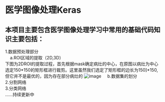 # 医学图像处理Keras
## 本项目主要包含医学图像处理学习中常用的基础代码知识主要包括：
1.数据预处理部分  
&nbsp;&nbsp;&nbsp;&nbsp;a.ROI区域的提取（2D,3D）  
下图为2DROI的提取过程，首先根据mask确定病灶的中心，在原图以病灶为中心选定150\*150的矩形框进行裁剪。这里虽然我们选定了矩形框的边长为150]\*150,但它并不是最优的，因为存在部分病灶的
![image](https://user-images.githubusercontent.com/61354006/125883143-5d1c0922-b897-4047-a668-7b5d35abd0ec.png)
&nbsp;&nbsp;&nbsp;&nbsp;b.数据集的划分  
2.分割网络  
3.分类网络  
......持续更新中  
